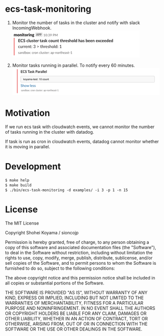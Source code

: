# ecs-task-monitoring

1. Monitor the number of tasks in the cluster and notify with slack IncomingWebhook.
![](docs/ecs-task-monitoring01.png)

2. Monitor tasks running in parallel. To notify every 60 minutes.
![](docs/ecs-task-monitoring02.png)

# Motivation

If we run ecs task with cloudwatch events, we cannot monitor the number of tasks running in the cluster with datadog.

If task is run as cron in cloudwatch events, datadog cannot monitor whether it is moving in parallel.

# Development

```shell
$ make help
$ make build
$ ./bin/ecs-task-monitoring -d examples/ -i 3 -p 1 -n 15
```

# License
The MIT License

Copyright Shohei Koyama / sioncojp

Permission is hereby granted, free of charge, to any person obtaining a copy of this software and associated documentation files (the "Software"), to deal in the Software without restriction, including without limitation the rights to use, copy, modify, merge, publish, distribute, sublicense, and/or sell copies of the Software, and to permit persons to whom the Software is furnished to do so, subject to the following conditions:

The above copyright notice and this permission notice shall be included in all copies or substantial portions of the Software.

THE SOFTWARE IS PROVIDED "AS IS", WITHOUT WARRANTY OF ANY KIND, EXPRESS OR IMPLIED, INCLUDING BUT NOT LIMITED TO THE WARRANTIES OF MERCHANTABILITY, FITNESS FOR A PARTICULAR PURPOSE AND NONINFRINGEMENT. IN NO EVENT SHALL THE AUTHORS OR COPYRIGHT HOLDERS BE LIABLE FOR ANY CLAIM, DAMAGES OR OTHER LIABILITY, WHETHER IN AN ACTION OF CONTRACT, TORT OR OTHERWISE, ARISING FROM, OUT OF OR IN CONNECTION WITH THE SOFTWARE OR THE USE OR OTHER DEALINGS IN THE SOFTWARE.